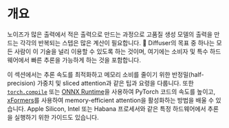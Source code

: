 <!--Copyright 2024 The HuggingFace Team. All rights reserved.

Licensed under the Apache License, Version 2.0 (the "License"); you may not use this file except in compliance with
the License. You may obtain a copy of the License at

http://www.apache.org/licenses/LICENSE-2.0

Unless required by applicable law or agreed to in writing, software distributed under the License is distributed on
an "AS IS" BASIS, WITHOUT WARRANTIES OR CONDITIONS OF ANY KIND, either express or implied. See the License for the
specific language governing permissions and limitations under the License.
-->

# 개요

노이즈가 많은 출력에서 적은 출력으로 만드는 과정으로 고품질 생성 모델의 출력을 만드는 각각의 반복되는 스텝은 많은 계산이 필요합니다. 🧨 Diffuser의 목표 중 하나는 모든 사람이 이 기술을 널리 이용할 수 있도록 하는 것이며, 여기에는 소비자 및 특수 하드웨어에서 빠른 추론을 가능하게 하는 것을 포함합니다.

이 섹션에서는 추론 속도를 최적화하고 메모리 소비를 줄이기 위한 반정밀(half-precision) 가중치 및 sliced attention과 같은 팁과 요령을 다룹니다. 또한 [`torch.compile`](https://pytorch.org/tutorials/intermediate/torch_compile_tutorial.html) 또는 [ONNX Runtime](https://onnxruntime.ai/docs/)을 사용하여 PyTorch 코드의 속도를 높이고, [xFormers](https://facebookresearch.github.io/xformers/)를 사용하여 memory-efficient attention을 활성화하는 방법을 배울 수 있습니다. Apple Silicon, Intel 또는 Habana 프로세서와 같은 특정 하드웨어에서 추론을 실행하기 위한 가이드도 있습니다.